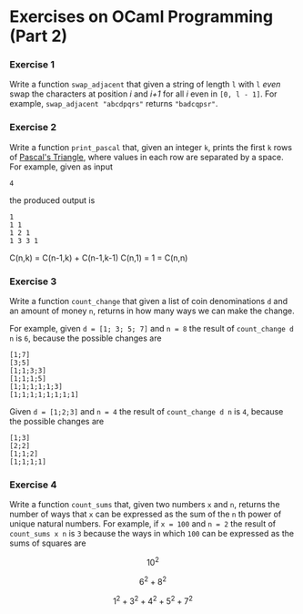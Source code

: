 # Exercises on OCaml Programming (Part 2)

### Exercise 1
Write a function `swap_adjacent` that given a string of length `l` with `l` *even* swap the characters at position *i* and *i+1* for all *i* even in `[0, l - 1]`.
For example, `swap_adjacent "abcdpqrs"` returns `"badcqpsr"`.

### Exercise 2
Write a function `print_pascal` that, given an integer `k`, prints the first `k` rows of [Pascal's Triangle](https://en.wikipedia.org/wiki/Pascal%27s_triangle), where values in each row are separated by a space.
For example, given as input
```
4
```
the produced output is
```
1
1 1
1 2 1
1 3 3 1
```
C(n,k) = C(n-1,k) + C(n-1,k-1)
C(n,1) = 1 = C(n,n)

### Exercise 3

Write a function `count_change` that given a list of coin denominations `d` and an amount of money `n`, returns in how many ways we can make the change.

For example, given `d = [1; 3; 5; 7]` and `n = 8` the result of `count_change d n` is `6`, because the possible changes are
```
[1;7]
[3;5]
[1;1;3;3]
[1;1;1;5]
[1;1;1;1;1;3]
[1;1;1;1;1;1;1;1]
```

Given `d = [1;2;3]` and `n = 4` the result of `count_change d n` is `4`, because the possible changes are
```
[1;3]
[2;2]
[1;1;2]
[1;1;1;1]
```

### Exercise 4

Write a function `count_sums` that, given two numbers `x` and `n`, returns the number of ways that `x` can be expressed as the sum of the `n` th power of unique natural numbers.
For example, if `x = 100` and `n = 2` the result of `count_sums x n` is `3` because the ways in which `100` can be expressed as the sums of squares are

$$10^2$$


$$6^2 + 8^2$$


$$1^2 + 3^2 + 4^2 + 5^2 + 7^2$$

